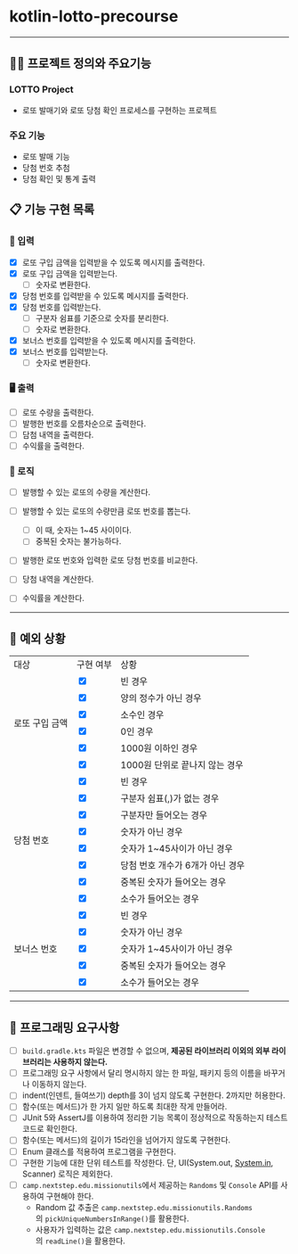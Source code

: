 # kotlin-lotto-precourse

<hr style="border: 1.5px solid white;">

## 🧑‍💻 프로젝트 정의와 주요기능

### LOTTO Project
- 로또 발매기와 로또 당첨 확인 프로세스를 구현하는 프로젝트

### 주요 기능
- 로또 발매 기능
- 당첨 번호 추첨
- 당첨 확인 및 통계 출력

## 📋 기능 구현 목록

### 🙋 입력

- [X]  로또 구입 금액을 입력받을 수 있도록 메시지를 출력한다.
- [X]  로또 구입 금액을 입력받는다.
    - [ ]  숫자로 변환한다.
- [X]  당첨 번호를 입력받을 수 있도록 메시지를 출력한다.
- [X]  당첨 번호를 입력받는다.
    - [ ]  구분자 쉼표를 기준으로 숫자를 분리한다.
    - [ ]  숫자로 변환한다.
- [X]  보너스 번호를 입력받을 수 있도록 메시지를 출력한다.
- [X]  보너스 번호를 입력받는다.
    - [ ]  숫자로 변환한다.

### 🖥 출력

- [ ]  로또 수량을 출력한다.
- [ ]  발행한 번호를 오름차순으로 출력한다.
- [ ]  담첨 내역을 출력한다.
- [ ]  수익률을 출력한다.

### 🌈 로직

- [ ]  발행할 수 있는 로또의 수량을 계산한다.
- [ ]  발행할 수 있는 로또의 수량만큼 로또 번호를 뽑는다.
    - [ ]  이 때, 숫자는 1~45 사이이다.
    - [ ]  중복된 숫자는 불가능하다.
- [ ]  발행한 로또 번호와 입력한 로또 당첨 번호를 비교한다.
- [ ]  당첨 내역을 계산한다.
- [ ]  수익률을 계산한다.


<hr style="border: 1px solid white;">

## 🚫 예외 상황
<table>
   <tr>
      <td>대상</td>
      <td>구현 여부</td>
      <td>상황</td>
   </tr>
    <tr>
      <td rowspan="6">로또 구입 금액</td>
      <td><input type="checkbox" checked></td>
      <td>빈 경우</td>
    </tr>
    <tr>
      <td><input type="checkbox" checked></td>
      <td>양의 정수가 아닌 경우</td>
    </tr>
<tr>
      <td><input type="checkbox" checked></td>
      <td>소수인 경우</td>
    </tr>
   <tr>
      <td><input type="checkbox" checked></td>
      <td>0인 경우</td>
    </tr>
   <tr>
      <td><input type="checkbox" checked></td>
      <td>1000원 이하인 경우</td>
    </tr>
   <tr>
      <td><input type="checkbox" checked></td>
      <td>1000원 단위로 끝나지 않는 경우</td>
   </tr>
    <tr>
      <td rowspan="8">당첨 번호</td>
      <td><input type="checkbox" checked></td>
      <td>빈 경우</td>
    </tr>
<tr>
      <td><input type="checkbox" checked></td>
      <td>구분자 쉼표(,)가 없는 경우</td>
    </tr>
    <tr>
      <td><input type="checkbox" checked></td>
      <td>구분자만 들어오는 경우</td>
    </tr>
   <tr>
      <td><input type="checkbox" checked></td>
      <td>숫자가 아닌 경우</td>
    </tr>
   <tr>
      <td><input type="checkbox" checked></td>
      <td>숫자가 1~45사이가 아닌 경우</td>
   </tr>
 <tr>
      <td><input type="checkbox" checked></td>
      <td>당첨 번호 개수가 6개가 아닌 경우</td>
   </tr>

 <tr>
      <td><input type="checkbox" checked></td>
      <td>중복된 숫자가 들어오는 경우</td>
   </tr>
 <tr>
      <td><input type="checkbox" checked></td>
      <td>소수가 들어오는 경우 </td>
   </tr>
      <td rowspan="5">보너스 번호</td>
      <td><input type="checkbox" checked></td>
      <td>빈 경우</td>
    </tr>
   <tr>
      <td><input type="checkbox" checked></td>
      <td>숫자가 아닌 경우</td>
    </tr>
   <tr>
      <td><input type="checkbox" checked></td>
      <td>숫자가 1~45사이가 아닌 경우</td>
   </tr>
 <tr>
      <td><input type="checkbox" checked></td>
      <td>중복된 숫자가 들어오는 경우</td>
   </tr>
 <tr>
      <td><input type="checkbox" checked></td>
      <td>소수가 들어오는 경우 </td>
   </tr>
</table>


<hr style="border: 1px solid white;">

## 📌 프로그래밍 요구사항

- [ ]  `build.gradle.kts` 파일은 변경할 수 없으며, **제공된 라이브러리 이외의 외부 라이브러리는 사용하지 않는다.**
- [ ]  프로그래밍 요구 사항에서 달리 명시하지 않는 한 파일, 패키지 등의 이름을 바꾸거나 이동하지 않는다.
- [ ]  indent(인덴트, 들여쓰기) depth를 3이 넘지 않도록 구현한다. 2까지만 허용한다.
- [ ]  함수(또는 메서드)가 한 가지 일만 하도록 최대한 작게 만들어라.
- [ ]  JUnit 5와 AssertJ를 이용하여 정리한 기능 목록이 정상적으로 작동하는지 테스트 코드로 확인한다.
- [ ]  함수(또는 메서드)의 길이가 15라인을 넘어가지 않도록 구현한다.
- [ ]  Enum 클래스를 적용하여 프로그램을 구현한다.
- [ ]  구현한 기능에 대한 단위 테스트를 작성한다. 단, UI(System.out, [System.in](http://system.in/), Scanner) 로직은 제외한다.
- [ ]  `camp.nextstep.edu.missionutils`에서 제공하는 `Randoms` 및 `Console` API를 사용하여 구현해야 한다.
   - Random 값 추출은 `camp.nextstep.edu.missionutils.Randoms`의 `pickUniqueNumbersInRange()`를 활용한다.
   - 사용자가 입력하는 값은 `camp.nextstep.edu.missionutils.Console`의 `readLine()`을 활용한다.